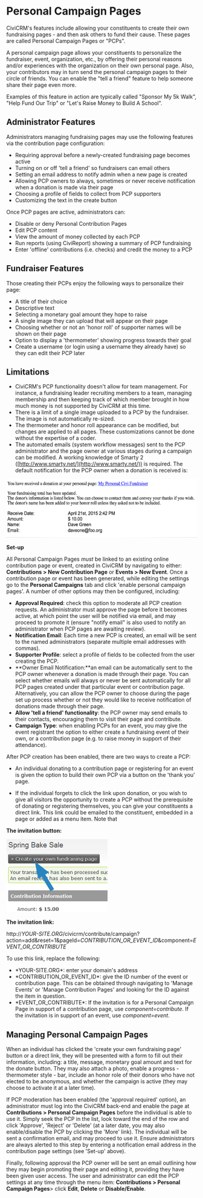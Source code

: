 Personal Campaign Pages
=======================

CiviCRM's features include allowing your constituents to create their
own fundraising pages - and then ask others to fund their cause. These
pages are called Personal Campaign Pages or "PCPs". 

A personal campaign page allows your constituents to personalize the
fundraiser, event, organization, etc., by offering their personal
reasons and/or experiences with the organization on their own personal
page. Also, your contributors may in turn send the personal campaign
pages to their circle of friends. You can enable the "tell a friend"
feature to help someone share their page even more.

Examples of this feature in action are typically called "Sponsor My 5k
Walk", "Help Fund Our Trip" or "Let's Raise Money to Build A School".

Administrator Features
----------------------

Administrators managing fundraising pages may use the following features
via the contribution page configuration:

-   Requiring approval before a newly-created fundraising page becomes
    active
-   Turning on or off 'tell a friend' so fundraisers can email others 
-   Setting an email address to notify admin when a new page is created
-   Allowing PCP owners to always, sometimes or never receive
    notification when a donation is made via their page
-   Choosing a profile of fields to collect from PCP supporters
-   Customizing the text in the create button

Once PCP pages are active, administrators can:

-   Disable or deny Personal Contribution Pages 
-   Edit PCP content
-   View the amount of money collected by each PCP
-   Run reports (using CiviReport) showing a summary of PCP fundraising
-   Enter 'offline' contributions (i.e. checks) and credit the money to
    a PCP 

Fundraiser Features 
---------------------

Those creating their PCPs enjoy the following ways to personalize their
page:

-   A title of their choice
-   Descriptive text
-   Selecting a monetary goal amount they hope to raise
-   A single image they can upload that will appear on their page 
-   Choosing whether or not an 'honor roll' of supporter names will be
    shown on their page
-   Option to display a 'thermometer' showing progress towards their
    goal
-   Create a username (or login using a username they already have) so
    they can edit their PCP later

Limitations
-----------

-   CiviCRM's PCP functionality doesn't allow for team management. For
    instance, a fundraising leader recruiting members to a team,
    managing membership and then keeping track of which member brought
    in how much money is not supported by CiviCRM at this time.
-   There is a limit of a single image uploaded to a PCP by the
    fundraiser. The image is not automatically re-sized.
-   The thermometer and honor roll appearance can be modified, but
    changes are applied to all pages. These customizations cannot be
    done without the expertise of a coder.
-   The automated emails (system workflow messages) sent to the PCP
    administrator and the page owner at various stages during a campaign
    can be modified. A working knowledge of Smarty 2
    ([http://www.smarty.net/](http://www.smarty.net/)) is required. The
    default notification for the PCP owner when a donation is received
    is:

![](../img/PCP%20owner%20notificationV2.PNG)

**Set-up**

All Personal Campaign Pages *must* be linked to an existing online
contribution page or event, created in CiviCRM by navigating to either:
**Contributions > New Contribution Page** or **Events > New
Event**. Once a contribution page or event has been generated, while
editing the settings go to the **Personal Campaigns** tab and click
'enable personal campaign pages'. A number of other options may then be
configured, including:

-   **Approval Required**: check this option to moderate all PCP
    creation requests. An administrator must approve the page before it
    becomes active, at which point the user will be notified via email,
    and may proceed to promote it (ensure "notify email" is also used to
    notify an administrator when PCP pages are awaiting review).
-   **Notification Email**: Each time a new PCP is created, an email
    will be sent to the named administrators (separate multiple email
    addresses with commas).
-   **Supporter Profile**: select a profile of fields to be collected
    from the user creating the PCP.
-   **Owner Email Notification:**an email can be automatically sent to
    the PCP owner whenever a donation is made through their page.
    You can select whether emails will always or never be sent
    automatically for all PCP pages created under that particular event
    or contribution page. Alternatively, you can allow the PCP owner to
    choose during the page set up process whether or not they would like
    to receive notification of donations made through their page. 
-   **Allow 'tell a friend' functionality**: the PCP owner may send
    emails to their contacts, encouraging them to visit their page and
    contribute.
-   **Campaign Type**: when enabling PCPs for an event, you may give the
    event registrant the option to either create a fundraising event of
    their own, or a contribution page (e.g. to raise money in support of
    their attendance).

After PCP creation has been enabled, there are two ways to create a PCP:

-   An individual donating to a contribution page or registering for an
    event is given the option to build their own PCP via a button on the
    'thank you' page.

-   If the individual forgets to click the link upon donation, or you
    wish to give all visitors the opportunity to create a PCP without
    the prerequisite of donating or registering themselves, you can give
    your constituents a direct link. This link could be emailed to
    the constituent, embedded in a page or added as a menu item. Note
    that 

**The invitation button:** 

![](../img/pcp-contribute-thank-you.png)

**The invitation link:**

http://*YOUR-SITE.ORG*/civicrm/contribute/campaign?action=add&reset=1&pageId=*CONTRIBUTION_OR_EVENT_ID*&component=*EVENT_OR_CONTRIBUTE*

To use this link, replace the following:

-   \*YOUR-SITE.ORG*: enter your domain's address
-   \*CONTRIBUTION_OR_EVENT_ID*: give the ID number of the event or
    contribution page. This can be obtained through navigating to
    'Manage Events' or 'Manage Contribution Pages' and looking for the
    ID against the item in question.
-   \*EVENT_OR_CONTRIBUTE\*: If the invitation is for a Personal Campaign
    Page in support of a contribution page, use *component=contribute*.
    If the invitation is in support of an event, use *component=event*.
    

Managing Personal Campaign Pages
---------------------------------

When an individual has clicked the 'create your own fundraising page'
button or a direct link, they will be presented with a form to fill out
their information, including: a title, message, monetary goal amount and
text for the donate button. They may also attach a photo, enable a
progress - thermometer style - bar, include an honor role of their
donors who have not elected to be anonymous, and whether the campaign is
active (they may choose to activate it at a later time).

If PCP moderation has been enabled (the 'approval required' option), an
administrator must log into the CiviCRM back-end and enable the page
at **Contributions > Personal Campaign Pages** before the
individual is able to use it. Simply seek the PCP in the list, look
toward the end of the row and click 'Approve', 'Reject' or 'Delete' (at
a later date, you may also enable/disable the PCP by clicking the 'More'
link). The individual will be sent a confirmation email, and may proceed
to use it. Ensure administrators are always alerted to this step by
entering a notification email address in the contribution page settings
(see 'Set-up' above).

Finally, following approval the PCP owner will be sent an email
outlining how they may begin promoting their page and editing it,
providing they have been given user access. The user and administrator
can edit the PCP settings at any time through the menu
item: **Contributions > Personal Campaign Pages**> click
**Edit**, **Delete** or **Disable/Enable**.
